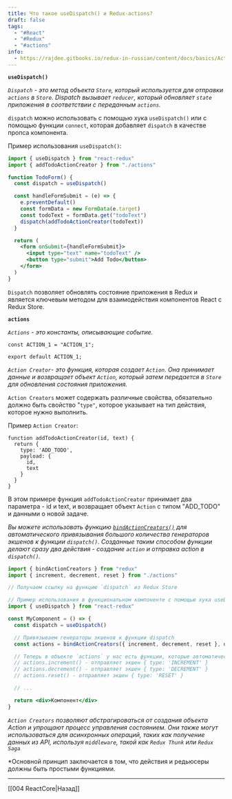 ```yaml
---
title: Что такое useDispatch() и Redux-actions?
draft: false
tags:
  - "#React"
  - "#Redux"
  - "#actions"
info:
  - https://rajdee.gitbooks.io/redux-in-russian/content/docs/basics/Actions.html
---
```

**`useDispatch()`**

_`Dispatch` - это метод объекта `Store`, который используется для отправки `actions` в `Store`. Dispatch вызывает `reducer`, который обновляет `state` приложения в соответствии с переданным `actions`._

`dispatch` можно использовать с помощью хука `useDispatch()` или с помощью функции `connect`, которая добавляет `dispatch` в качестве пропса компонента.

Пример использования `useDispatch()`:

```jsx
import { useDispatch } from "react-redux"
import { addTodoActionCreator } from "./actions"

function TodoForm() {
  const dispatch = useDispatch()

  const handleFormSubmit = (e) => {
    e.preventDefault()
    const formData = new FormData(e.target)
    const todoText = formData.get("todoText")
    dispatch(addTodoActionCreator(todoText))
  }

  return (
    <form onSubmit={handleFormSubmit}>
      <input type="text" name="todoText" />
      <button type="submit">Add Todo</button>
    </form>
  )
}
```

`Dispatch` позволяет обновлять состояние приложения в Redux и является ключевым методом для взаимодействия компонентов React с Redux Store.

**`actions`**

_`Actions` - это константы, описывающие событие._

```JSX
const ACTION_1 = "ACTION_1";

export default ACTION_1;
```

_`Action Creator`- это функция, которая создает `Action`. Она принимает данные и возвращает объект `Action`, который затем передается в `Store` для обновления состояния приложения._

`Action Creators` может содержать различные свойства, обязательно должно быть свойство "`type"`, которое указывает на тип действия, которое нужно выполнить.

Пример `Action Creator`:

```JSX
function addTodoActionCreator(id, text) {
  return {
    type: 'ADD_TODO',
    payload: {
      id,
      text
    }
  }
}
```

В этом примере функция `addTodoActionCreator` принимает два параметра - id и text, и возвращает объект `Action` с типом "ADD_TODO" и данными о новой задаче.

_Вы можете использовать функцию [`bindActionCreators()`](https://rajdee.gitbooks.io/redux-in-russian/content/docs/api/bindActionCreators.html) для автоматического привязывания большого количества генераторов экшенов к функции `dispatch()`._ _Созданные таким способом функции делают сразу два действия - создание `action` и отправка action в `dispatch()`._

```jsx
import { bindActionCreators } from "redux"
import { increment, decrement, reset } from "./actions"

// Получаем ссылку на функцию `dispatch` из Redux Store

// Пример использования в функциональном компоненте с помощью хука useDispatch()
import { useDispatch } from "react-redux"

const MyComponent = () => {
  const dispatch = useDispatch()

  // Привязываем генераторы экшенов к функции dispatch
  const actions = bindActionCreators({ increment, decrement, reset }, dispatch)

  // Теперь в объекте `actions` у нас есть функции, которые автоматически отправляют экшены в `dispatch()`
  // actions.increment() - отправляет экшен { type: 'INCREMENT' }
  // actions.decrement() - отправляет экшен { type: 'DECREMENT' }
  // actions.reset() - отправляет экшен { type: 'RESET' }

  // ...

  return <div>Компонент</div>
}
```

_`Action Creators` позволяют абстрагироваться от создания объекта Action и упрощают процесс управления состоянием. Они также могут использоваться для асинхронных операций, таких как получение данных из API, используя `middleware`, такой как `Redux Thunk` или `Redux Saga`_

\*Основной принцип заключается в том, что действия и редьюсеры должны быть простыми функциями.

---

[[004 ReactCore|Назад]]